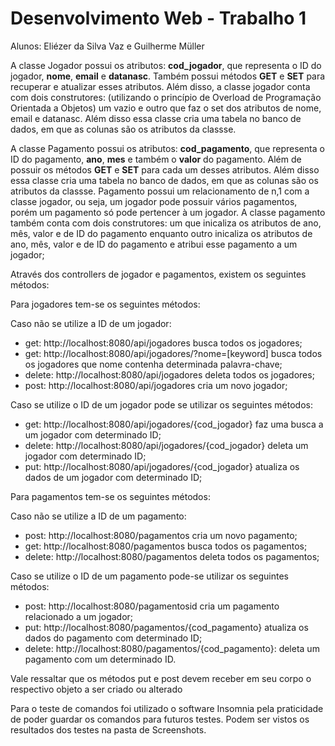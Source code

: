# Desenvolvimento Web - Trabalho 1
 
Alunos: Eliézer da Silva Vaz e Guilherme Müller

A classe Jogador possui os atributos: **cod_jogador**, que representa o ID do jogador, **nome**, **email** e **datanasc**. Também possui métodos **GET** e **SET** para recuperar e atualizar esses atributos. Além disso, a classe jogador conta com dois construtores: (utilizando o princípio de Overload de Programação Orientada a Objetos) um vazio e outro que faz o set dos atributos de nome, email e datanasc. Além disso essa classe cria uma tabela no banco de dados, em que as colunas são os atributos da classse.

A classe Pagamento possui os atributos: **cod_pagamento**, que representa o ID do pagamento, **ano**, **mes** e também o **valor** do pagamento. Além de possuir os métodos **GET** e **SET** para cada um desses atributos. Além disso essa classe cria uma tabela no banco de dados, em que as colunas são os atributos da classse. Pagamento possui um relacionamento de n,1 com a classe jogador, ou seja, um jogador pode possuir vários pagamentos, porém um pagamento só pode pertencer à um jogador. A classe pagamento também conta com dois construtores: um que inicaliza os atributos de ano, mês, valor e de ID do pagamento enquanto outro inicaliza os atributos de ano, mês, valor e de ID do pagamento e atribui esse pagamento a um jogador;

Através dos controllers de jogador e pagamentos, existem os seguintes métodos:

Para jogadores tem-se os seguintes métodos:

Caso não se utilize a ID de um jogador:

* get: http://localhost:8080/api/jogadores  busca todos os jogadores;<br/>
* get: http://localhost:8080/api/jogadores/?nome=[keyword]  busca todos os jogadores que nome contenha determinada palavra-chave;<br/>
* delete: http://localhost:8080/api/jogadores  deleta todos os jogadores;<br/>
* post: http://localhost:8080/api/jogadores  cria um novo jogador;<br/>

Caso se utilize o ID de um jogador pode se utilizar os seguintes métodos: <br/>

* get: http://localhost:8080/api/jogadores/{cod_jogador}  faz uma busca a um jogador com determinado ID;<br/>
* delete: http://localhost:8080/api/jogadores/{cod_jogador}  deleta um jogador com determinado ID;<br/>
* put: http://localhost:8080/api/jogadores/{cod_jogador}  atualiza os dados de um jogador com determinado ID;<br/>

Para pagamentos tem-se os seguintes métodos:

Caso não se utilize a ID de um pagamento:

* post: http://localhost:8080/pagamentos cria um novo pagamento;<br/>
* get: http://localhost:8080/pagamentos  busca todos os pagamentos; <br/>
* delete: http://localhost:8080/pagamentos  deleta todos os pagamentos; <br/>

Caso se utilize o ID de um pagamento pode-se utilizar os seguintes métodos:
* post: http://localhost:8080/pagamentosid  cria um pagamento relacionado a um jogador;<br/>
* put: http://localhost:8080/pagamentos/{cod_pagamento}  atualiza os dados do pagamento com determinado ID;<br/>
* delete: http://localhost:8080/pagamentos/{cod_pagamento}: deleta um pagamento com um determinado ID.

Vale ressaltar que os métodos put e post devem receber em seu corpo o respectivo objeto a ser criado ou alterado


Para o teste de comandos foi utilizado o software Insomnia pela praticidade de poder guardar os comandos para futuros testes. Podem ser vistos os resultados dos testes na pasta de Screenshots.
